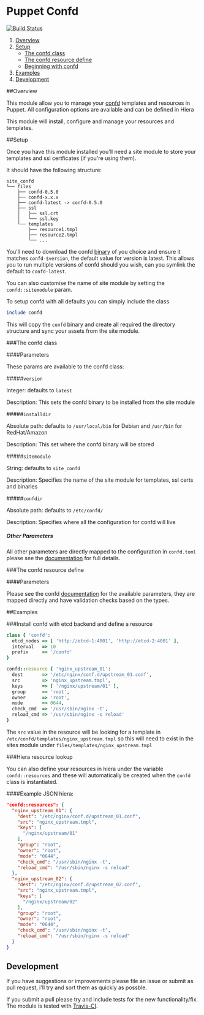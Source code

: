 # Puppet Confd

[![Build Status](https://travis-ci.org/ajcrowe/puppet-confd.png?branch=master)](https://travis-ci.org/ajcrowe/puppet-confd)


1. [Overview](#overview)
2. [Setup](#setup)
    * [The confd class](#the-confd-class)
    * [The confd resource define](#the-confd-resource-define)
    * [Beginning with confd](#beginning-with-confd)
3. [Examples](#examples)
4. [Development](#development)

##Overview

This module allow you to manage your [confd](https://github.com/kelseyhightower/confd) templates and resources in Puppet. All configuration options are available and can be defined in Hiera

This module will install, configure and manage your resources and templates.

##Setup

Once you have this module installed you'll need a site module to store your templates and ssl certficates (if you're using them).

It should have the following structure:

```
site_confd
└── files
    ├── confd-0.5.0
    ├── confd-x.x.x
    ├── confd-latest -> confd-0.5.0
    ├── ssl
    │   ├── ssl.crt
    │   └── ssl.key
    └── templates
        ├── resource1.tmpl
        ├── resource2.tmpl
        └── ...
```

You'll need to download the confd [binary](https://github.com/kelseyhightower/confd/releases) of you choice and ensure it matches `confd-$version`, the default value for version is latest. This allows you to run multiple versions of confd should you wish, can you symlink the default to `confd-latest`. 

You can also customise the name of site module by setting the `confd::sitemodule` param.

To setup confd with all defaults you can simply include the class 

```ruby
include confd
```

This will copy the `confd` binary and create all required the directory structure and sync your assets from the site module.

###The confd class

####Parameters

These params are available to the confd class:

#####`version`

Integer: defaults to `latest`

Description: This sets the confd binary to be installed from the site module

#####`installdir`

Absolute path: defaults to `/usr/local/bin` for Debian and `/usr/bin` for RedHat/Amazon

Description: This set where the confd binary will be stored

#####`sitemodule`

String: defaults to `site_confd`

Description: Specifies the name of the site module for templates, ssl certs and binaries

#####`confdir`

Absolute path: defaults to `/etc/confd/`

Description: Specifies where all the configuration for confd will live

##### Other Parameters

All other parameters are directly mapped to the configuration in `confd.toml` please see the [documentation](https://github.com/kelseyhightower/confd/blob/master/docs/configuration-guide.md) for full details.

###The confd resource define

####Parameters

Please see the confd [documentation](https://github.com/kelseyhightower/confd/blob/master/docs/template-resources.md) for the available parameters, they are mapped directly and have validation checks based on the types.

##Examples

###Install confd with etcd backend and define a resource

```ruby
class { 'confd':
  etcd_nodes => [ 'http://etcd-1:4001', 'http://etcd-2:4001' ],
  interval   => 10
  prefix     => '/confd'
}

confd::resource { 'nginx_upstream_01':
  dest       => '/etc/nginx/conf.d/upstream_01.conf',
  src        => 'nginx_upstream.tmpl',
  keys       => [ '/nginx/upstream/01' ],
  group      => 'root',
  owner      => 'root',
  mode       => 0644,
  check_cmd  => '/usr/sbin/nginx -t',
  reload_cmd => '/usr/sbin/nginx -s reload'
}
```

The `src` value in the resource will be looking for a template in `/etc/confd/templates/nginx_upstream.tmpl` so this will need to exist in the sites module under `files/templates/nginx_upstream.tmpl`

###Hiera resource lookup

You can also define your resources in hiera under the variable `confd::resources` and these will automatically be created when the `confd` class is instantiated.

####Example JSON hiera:

```json
"confd::resources": { 
  "nginx_upstream_01": {
    "dest": "/etc/nginx/conf.d/upstream_01.conf",
    "src": "nginx_upstream.tmpl",
    "keys": [ 
      "/nginx/upstream/01"
    ],
    "group": "root",
    "owner": "root",
    "mode": "0644",
    "check_cmd": "/usr/sbin/nginx -t",
    "reload_cmd": "/usr/sbin/nginx -s reload"
  },
  "nginx_upstream_02": {
    "dest": "/etc/nginx/conf.d/upstream_02.conf",
    "src": "nginx_upstream.tmpl",
    "keys": [ 
      "/nginx/upstream/02"
    ],
    "group": "root",
    "owner": "root",
    "mode": "0644",
    "check_cmd": "/usr/sbin/nginx -t",
    "reload_cmd": "/usr/sbin/nginx -s reload"
  }
}
```

## Development

If you have suggestions or improvements please file an issue or submit as pull request, i'll try and sort them as quickly as possble.

If you submit a pull please try and include tests for the new functionality/fix. The module is tested with [Travis-CI](https://travis-ci.org/ajcrowe/puppet-confd).

